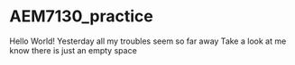 # AEM7130_practice
Hello World! Yesterday all my troubles seem so far away
Take a look at me know there is just an empty space